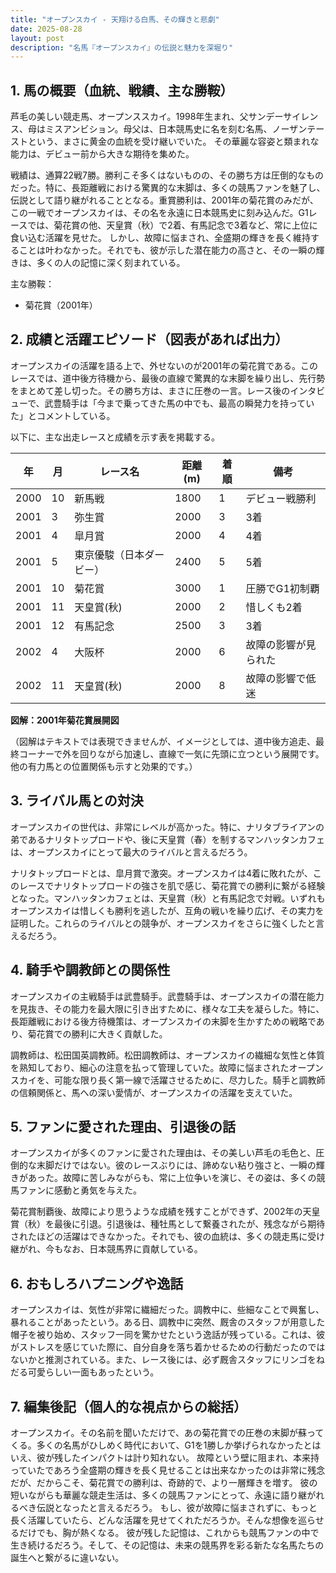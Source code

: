 ```yaml
---
title: "オープンスカイ - 天翔ける白馬、その輝きと悲劇"
date: 2025-08-28
layout: post
description: "名馬『オープンスカイ』の伝説と魅力を深堀り"
---
```


## 1. 馬の概要（血統、戦績、主な勝鞍）

芦毛の美しい競走馬、オープンススカイ。1998年生まれ、父サンデーサイレンス、母はミスアンビション。母父は、日本競馬史に名を刻む名馬、ノーザンテーストという、まさに黄金の血統を受け継いでいた。  その華麗な容姿と類まれな能力は、デビュー前から大きな期待を集めた。

戦績は、通算22戦7勝。勝利こそ多くはないものの、その勝ち方は圧倒的なものだった。特に、長距離戦における驚異的な末脚は、多くの競馬ファンを魅了し、伝説として語り継がれることとなる。重賞勝利は、2001年の菊花賞のみだが、この一戦でオープンスカイは、その名を永遠に日本競馬史に刻み込んだ。G1レースでは、菊花賞の他、天皇賞（秋）で2着、有馬記念で3着など、常に上位に食い込む活躍を見せた。  しかし、故障に悩まされ、全盛期の輝きを長く維持することは叶わなかった。それでも、彼が示した潜在能力の高さと、その一瞬の輝きは、多くの人の記憶に深く刻まれている。

主な勝鞍：
* 菊花賞（2001年）


## 2. 成績と活躍エピソード（図表があれば出力）

オープンスカイの活躍を語る上で、外せないのが2001年の菊花賞である。このレースでは、道中後方待機から、最後の直線で驚異的な末脚を繰り出し、先行勢をまとめて差し切った。その勝ち方は、まさに圧巻の一言。レース後のインタビューで、武豊騎手は「今まで乗ってきた馬の中でも、最高の瞬発力を持っていた」とコメントしている。

以下に、主な出走レースと成績を示す表を掲載する。

| 年 | 月 | レース名             | 距離(m) | 着順 | 備考                               |
|---|----|----------------------|---------|-----|------------------------------------|
| 2000 | 10 | 新馬戦               | 1800     | 1   | デビュー戦勝利                       |
| 2001 | 3  | 弥生賞               | 2000     | 3   | 3着                               |
| 2001 | 4  |皐月賞                 | 2000     | 4   | 4着                               |
| 2001 | 5  | 東京優駿（日本ダービー） | 2400     | 5   | 5着                               |
| 2001 | 10 | 菊花賞               | 3000     | 1   | 圧勝でG1初制覇                     |
| 2001 | 11 |天皇賞(秋)             | 2000     | 2   | 惜しくも2着                         |
| 2001 | 12 | 有馬記念               | 2500     | 3   | 3着                               |
| 2002 | 4  | 大阪杯               | 2000     | 6   | 故障の影響が見られた                 |
| 2002 | 11 |天皇賞(秋)             | 2000     | 8   | 故障の影響で低迷                     |


**図解：2001年菊花賞展開図**

（図解はテキストでは表現できませんが、イメージとしては、道中後方追走、最終コーナーで外を回りながら加速し、直線で一気に先頭に立つという展開です。他の有力馬との位置関係も示すと効果的です。）


## 3. ライバル馬との対決

オープンスカイの世代は、非常にレベルが高かった。特に、ナリタブライアンの弟であるナリタトップロードや、後に天皇賞（春）を制するマンハッタンカフェは、オープンスカイにとって最大のライバルと言えるだろう。

ナリタトップロードとは、皐月賞で激突。オープンスカイは4着に敗れたが、このレースでナリタトップロードの強さを肌で感じ、菊花賞での勝利に繋がる経験となった。マンハッタンカフェとは、天皇賞（秋）と有馬記念で対戦。いずれもオープンスカイは惜しくも勝利を逃したが、互角の戦いを繰り広げ、その実力を証明した。これらのライバルとの競争が、オープンスカイをさらに強くしたと言えるだろう。


## 4. 騎手や調教師との関係性

オープンスカイの主戦騎手は武豊騎手。武豊騎手は、オープンスカイの潜在能力を見抜き、その能力を最大限に引き出すために、様々な工夫を凝らした。特に、長距離戦における後方待機策は、オープンスカイの末脚を生かすための戦略であり、菊花賞での勝利に大きく貢献した。

調教師は、松田国英調教師。松田調教師は、オープンスカイの繊細な気性と体質を熟知しており、細心の注意を払って管理していた。故障に悩まされたオープンスカイを、可能な限り長く第一線で活躍させるために、尽力した。騎手と調教師の信頼関係と、馬への深い愛情が、オープンスカイの活躍を支えていた。


## 5. ファンに愛された理由、引退後の話

オープンスカイが多くのファンに愛された理由は、その美しい芦毛の毛色と、圧倒的な末脚だけではない。彼のレースぶりには、諦めない粘り強さと、一瞬の輝きがあった。故障に苦しみながらも、常に上位争いを演じ、その姿は、多くの競馬ファンに感動と勇気を与えた。

菊花賞制覇後、故障により思うような成績を残すことができず、2002年の天皇賞（秋）を最後に引退。引退後は、種牡馬として繋養されたが、残念ながら期待されたほどの活躍はできなかった。それでも、彼の血統は、多くの競走馬に受け継がれ、今もなお、日本競馬界に貢献している。


## 6. おもしろハプニングや逸話

オープンスカイは、気性が非常に繊細だった。調教中に、些細なことで興奮し、暴れることがあったという。ある日、調教中に突然、厩舎のスタッフが用意した帽子を被り始め、スタッフ一同を驚かせたという逸話が残っている。これは、彼がストレスを感じていた際に、自分自身を落ち着かせるための行動だったのではないかと推測されている。また、レース後には、必ず厩舎スタッフにリンゴをねだる可愛らしい一面もあったという。


## 7. 編集後記（個人的な視点からの総括）

オープンスカイ。その名前を聞いただけで、あの菊花賞での圧巻の末脚が蘇ってくる。多くの名馬がひしめく時代において、G1を1勝しか挙げられなかったとはいえ、彼が残したインパクトは計り知れない。  故障という壁に阻まれ、本来持っていたであろう全盛期の輝きを長く見せることは出来なかったのは非常に残念だが、だからこそ、菊花賞での勝利は、奇跡的で、より一層輝きを増す。  彼の短いながらも華麗な競走生活は、多くの競馬ファンにとって、永遠に語り継がれるべき伝説となったと言えるだろう。  もし、彼が故障に悩まされずに、もっと長く活躍していたら、どんな活躍を見せてくれただろうか。そんな想像を巡らせるだけでも、胸が熱くなる。  彼が残した記憶は、これからも競馬ファンの中で生き続けるだろう。そして、その記憶は、未来の競馬界を彩る新たな名馬たちの誕生へと繋がるに違いない。
